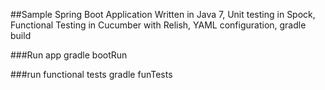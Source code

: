 ##Sample Spring Boot Application
Written in Java 7, Unit testing in Spock, Functional Testing in Cucumber with Relish, YAML configuration, gradle build

###Run app
gradle bootRun

###run functional tests
gradle funTests